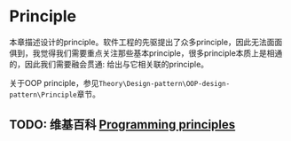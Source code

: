 # Principle

本章描述设计的principle。软件工程的先驱提出了众多principle，因此无法面面俱到，我觉得我们需要重点关注那些基本principle，很多principle本质上是相通的，因此我们需要融会贯通: 给出与它相关联的principle。

关于OOP principle，参见`Theory\Design-pattern\OOP-design-pattern\Principle`章节。



## TODO: 维基百科 [Programming principles](https://en.wikipedia.org/wiki/Category:Programming_principles)

